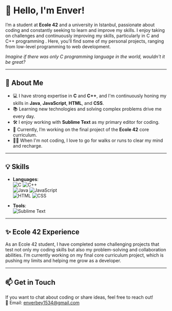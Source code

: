 # 👋 **Hello, I'm Enver!**

I’m a student at **Ecole 42** and a university in Istanbul, passionate about coding and constantly seeking to learn and improve my skills. I enjoy taking on challenges and continuously improving my skills, particularly in C and C++ programming . Here, you’ll find some of my personal projects, ranging from low-level programming to web development.

*Imagine if there was only C programming language in the world, wouldn't it be great?*

---

## 🚀 **About Me**
- 💻 I have strong expertise in **C** and **C++**, and I'm continuously honing my skills in **Java**, **JavaScript**, **HTML**, and **CSS**.
- 📚 Learning new technologies and solving complex problems drive me every day.
- 🛠 I enjoy working with **Sublime Text** as my primary editor for coding.
- 🌱 Currently, I’m working on the final project of the **Ecole 42** core curriculum.
- 🏃‍♂️ When I'm not coding, I love to go for walks or runs to clear my mind and recharge.

---

## 💡 **Skills**
- **Languages**:  
  ![C](https://img.shields.io/badge/C-Prof-green) ![C++](https://img.shields.io/badge/C++-Prof-green)  
  ![Java](https://img.shields.io/badge/Java-yellow) ![JavaScript](https://img.shields.io/badge/JavaScript-yellow)  
  ![HTML](https://img.shields.io/badge/HTML-yellow) ![CSS](https://img.shields.io/badge/CSS-yellow)
  
- **Tools**:  
  ![Sublime Text](https://img.shields.io/badge/Sublime_Text-Editor-blue)

---

## ✨ **Ecole 42 Experience**
As an Ecole 42 student, I have completed some challenging projects that test not only my coding skills but also my problem-solving and collaboration abilities. I’m currently working on my final core curriculum project, which is pushing my limits and helping me grow as a developer.

---

## 📫 **Get in Touch**
If you want to chat about coding or share ideas, feel free to reach out! <br>
📧 Email: [enverbey1534@gmail.com](mailto:enverbey1534@gmail.com)
